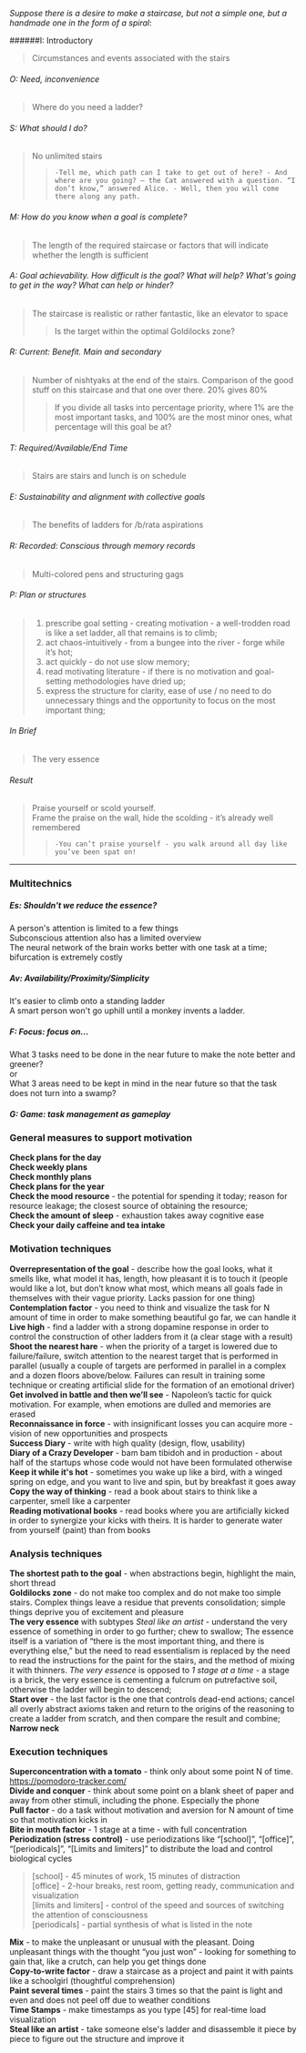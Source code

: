 *Suppose there is a desire to make a staircase, but not a simple one, but a handmade one in the form of a spiral*:

######I: Introductory
> Circumstances and events associated with the stairs
###### O: Need, inconvenience
>Where do you need a ladder?
###### S: What should I do?
>No unlimited stairs
> > `-Tell me, which path can I take to get out of here? - And where are you going? – the Cat answered with a question. “I don’t know,” answered Alice. - Well, then you will come there along any path. `
###### M: How do you know when a goal is complete?
> The length of the required staircase or factors that will indicate whether the length is sufficient
###### A: Goal achievability. How difficult is the goal? What will help? What's going to get in the way? What can help or hinder?
> The staircase is realistic or rather fantastic, like an elevator to space
> > Is the target within the optimal Goldilocks zone?
###### R: Current: Benefit. Main and secondary
> Number of nishtyaks at the end of the stairs. Comparison of the good stuff on this staircase and that one over there. 20% gives 80%
> > If you divide all tasks into percentage priority, where 1% are the most important tasks, and 100% are the most minor ones, what percentage will this goal be at?
###### T: Required/Available/End Time
> Stairs are stairs and lunch is on schedule
###### E: Sustainability and alignment with collective goals
> The benefits of ladders for /b/rata aspirations
###### R: Recorded: Conscious through memory records
> Multi-colored pens and structuring gags
###### P: Plan or structures
> 1) prescribe goal setting - creating motivation - a well-trodden road is like a set ladder, all that remains is to climb; <br>
> 2) act chaos-intuitively - from a bungee into the river - forge while it’s hot; <br>
> 3) act quickly - do not use slow memory; <br>
> 4) read motivating literature - if there is no motivation and goal-setting methodologies have dried up; <br>
> 5) express the structure for clarity, ease of use / no need to do unnecessary things and the opportunity to focus on the most important thing; <br>
###### In Brief
> The very essence
###### Result
> Praise yourself or scold yourself. <br>
> Frame the praise on the wall, hide the scolding - it’s already well remembered <br>
> > `-You can’t praise yourself - you walk around all day like you’ve been spat on!`

---
### Multitechnics

##### Es: Shouldn't we reduce the essence?
A person's attention is limited to a few things <br>
Subconscious attention also has a limited overview <br>
The neural network of the brain works better with one task at a time; bifurcation is extremely costly
##### Av: Availability/Proximity/Simplicity
It's easier to climb onto a standing ladder <br>
A smart person won't go uphill until a monkey invents a ladder.
##### F: Focus: focus on...
What 3 tasks need to be done in the near future to make the note better and greener? <br>
or <br>
What 3 areas need to be kept in mind in the near future so that the task does not turn into a swamp?
##### G: Game: task management as gameplay

### General measures to support motivation
**Check plans for the day** <br>
**Check weekly plans** <br>
**Check monthly plans** <br>
**Check plans for the year** <br>
**Check the mood resource** - the potential for spending it today; reason for resource leakage; the closest source of obtaining the resource; <br>
**Check the amount of sleep** - exhaustion takes away cognitive ease <br>
**Check your daily caffeine and tea intake**

### Motivation techniques
**Overrepresentation of the goal** - describe how the goal looks, what it smells like, what model it has, length, how pleasant it is to touch it (people would like a lot, but don’t know what most, which means all goals fade in themselves with their vague priority. Lacks passion for one thing) <br>
**Contemplation factor** - you need to think and visualize the task for N amount of time in order to make something beautiful go far, we can handle it <br>
**Live high** - find a ladder with a strong dopamine response in order to control the construction of other ladders from it (a clear stage with a result) <br>
**Shoot the nearest hare** - when the priority of a target is lowered due to failure/failure, switch attention to the nearest target that is performed in parallel (usually a couple of targets are performed in parallel in a complex and a dozen floors above/below. Failures can result in training some technique or creating artificial slide for the formation of an emotional driver) <br>
**Get involved in battle and then we’ll see** - Napoleon’s tactic for quick motivation. For example, when emotions are dulled and memories are erased <br>
**Reconnaissance in force** - with insignificant losses you can acquire more - vision of new opportunities and prospects <br>
**Success Diary** - write with high quality (design, flow, usability) <br>
**Diary of a Crazy Developer** - bam bam tibidoh and in production - about half of the startups whose code would not have been formulated otherwise <br>
**Keep it while it's hot** - sometimes you wake up like a bird, with a winged spring on edge, and you want to live and spin, but by breakfast it goes away <br>
**Copy the way of thinking** - read a book about stairs to think like a carpenter, smell like a carpenter <br>
**Reading motivational books** - read books where you are artificially kicked in order to synergize your kicks with theirs. It is harder to generate water from yourself (paint) than from books <br>

### Analysis techniques
**The shortest path to the goal** - when abstractions begin, highlight the main, short thread <br>
**Goldilocks zone** - do not make too complex and do not make too simple stairs. Complex things leave a residue that prevents consolidation; simple things deprive you of excitement and pleasure <br>
**The very essence** with subtypes *Steal like an artist* - understand the very essence of something in order to go further; chew to swallow; The essence itself is a variation of “there is the most important thing, and there is everything else,” but the need to read essentialism is replaced by the need to read the instructions for the paint for the stairs, and the method of mixing it with thinners. *The very essence* is opposed to *1 stage at a time* - a stage is a brick, the very essence is cementing a fulcrum on putrefactive soil, otherwise the ladder will begin to descend; <br>
**Start over** - the last factor is the one that controls dead-end actions; cancel all overly abstract axioms taken and return to the origins of the reasoning to create a ladder from scratch, and then compare the result and combine; <br>
**Narrow neck**

### Execution techniques
**Superconcentration with a tomato** - think only about some point N of time. https://pomodoro-tracker.com/ <br>
**Divide and conquer** - think about some point on a blank sheet of paper and away from other stimuli, including the phone. Especially the phone<br>
**Pull factor** - do a task without motivation and aversion for N amount of time so that motivation kicks in <br>
**Bite in mouth factor** - 1 stage at a time - with full concentration <br>
**Periodization (stress control)** - use periodizations like “[school]”, “[office]”, “[periodicals]”, “[Limits and limiters]” to distribute the load and control biological cycles <br>
> [school] - 45 minutes of work, 15 minutes of distraction <br>
> [office] - 2-hour breaks, rest room, getting ready, communication and visualization <br>
> [limits and limiters] - control of the speed and sources of switching the attention of consciousness <br>
> [periodicals] - partial synthesis of what is listed in the note <br>

**Mix** - to make the unpleasant or unusual with the pleasant. Doing unpleasant things with the thought “you just won” - looking for something to gain that, like a crutch, can help you get things done <br>
**Copy-to-write factor** - draw a staircase as a project and paint it with paints like a schoolgirl (thoughtful comprehension) <br>
**Paint several times** - paint the stairs 3 times so that the paint is light and even and does not peel off due to weather conditions <br>
**Time Stamps** - make timestamps as you type [45] for real-time load visualization <br>
**Steal like an artist** - take someone else's ladder and disassemble it piece by piece to figure out the structure and improve it
